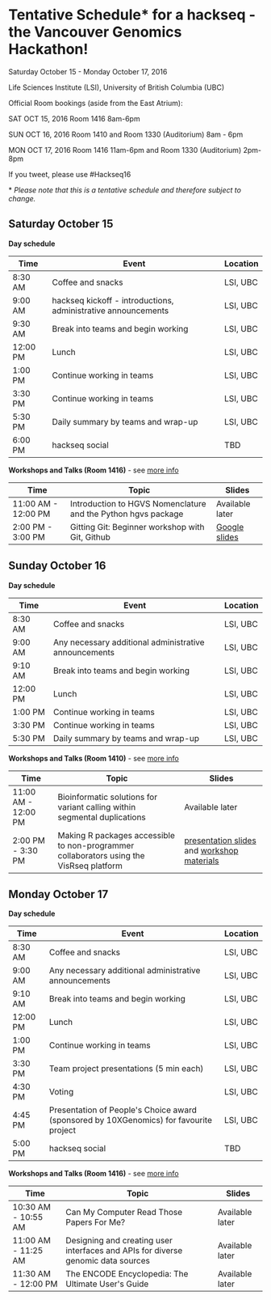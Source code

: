 # Tentative Schedule* for a hackseq - the Vancouver Genomics Hackathon!

Saturday October 15 - Monday October 17, 2016

Life Sciences Institute (LSI), University of British Columbia (UBC)

Official Room bookings (aside from the East Atrium):

SAT OCT 15, 2016
Room 1416 8am-6pm

SUN OCT 16, 2016
Room 1410 and Room 1330 (Auditorium) 8am - 6pm

MON OCT 17, 2016
Room 1416 11am-6pm and Room 1330 (Auditorium) 2pm-8pm

If you tweet, please use #Hackseq16

\* *Please note that this is a tentative schedule and therefore subject to change.*


## Saturday October 15
**Day schedule**

| Time | Event | Location |
|------|-------|----------|
|8:30 AM | Coffee and snacks | LSI, UBC |
| 9:00 AM | hackseq kickoff - introductions, administrative announcements | LSI, UBC |
| 9:30 AM | Break into teams and begin working | LSI, UBC |
| 12:00 PM | Lunch | LSI, UBC |
| 1:00 PM | Continue working in teams | LSI, UBC |
| 3:30 PM | Continue working in teams | LSI, UBC |
| 5:30 PM | Daily summary by teams and wrap-up | LSI, UBC |
| 6:00 PM | hackseq social | TBD |

**Workshops and Talks (Room 1416)**  - see [more info](workshop_details.md#saturday)

| Time | Topic | Slides |
|------|-------|---------|
| 11:00 AM - 12:00 PM | Introduction to HGVS Nomenclature and the Python hgvs package | Available later |
| 2:00 PM - 3:00 PM | Gitting Git: Beginner workshop with Git, Github | [Google slides](https://docs.google.com/presentation/d/1PAhuppzKQS2UM4urXlsU3m8EVa1tFeZ8MLGCQmS6Iv8/edit?usp=sharing) |

## Sunday October 16

**Day schedule**

| Time | Event | Location |
|------|-------|----------|
|8:30 AM | Coffee and snacks | LSI, UBC |
| 9:00 AM | Any necessary additional administrative announcements | LSI, UBC |
| 9:10 AM | Break into teams and begin working | LSI, UBC |
| 12:00 PM | Lunch | LSI, UBC |
| 1:00 PM | Continue working in teams | LSI, UBC |
| 3:30 PM | Continue working in teams | LSI, UBC |
| 5:30 PM | Daily summary by teams and wrap-up | LSI, UBC |

**Workshops and Talks (Room 1410)** - see [more info](workshop_details.md#sunday)

| Time | Topic | Slides |
|------|-------|--------|
| 11:00 AM - 12:00 PM | Bioinformatic solutions for variant calling within segmental duplications | Available later |
| 2:00 PM - 3:30 PM | Making R packages accessible to non-programmer collaborators using the VisRseq platform | [presentation slides](https://www.dropbox.com/s/t2cnvstn5iyq7qn/MCM2016_VisRseq_Slides.pdf?dl=1) and [workshop materials](https://github.com/hyounesy/bioc2016.visrseq/blob/master/vignettes/bioc2016.visrseq.pdf) |

## Monday October 17

**Day schedule**

| Time | Event | Location |
|------|-------|----------|
|8:30 AM | Coffee and snacks | LSI, UBC |
| 9:00 AM | Any necessary additional administrative announcements | LSI, UBC |
| 9:10 AM | Break into teams and begin working | LSI, UBC |
| 12:00 PM | Lunch | LSI, UBC |
| 1:00 PM | Continue working in teams | LSI, UBC |
| 3:30 PM | Team project presentations (5 min each) | LSI, UBC |
| 4:30 PM | Voting | LSI, UBC |
| 4:45 PM | Presentation of People's Choice award (sponsored by 10XGenomics) for favourite project | LSI, UBC |
| 5:00 PM | hackseq social | TBD |

**Workshops and Talks (Room 1416)** - see [more info](workshop_details.md#monday)

| Time | Topic | Slides |
|------|-------|--------|
| 10:30 AM - 10:55 AM | Can My Computer Read Those Papers For Me? | Available later |
| 11:00 AM - 11:25 AM | Designing and creating user interfaces and APIs for diverse genomic data sources | Available later |
| 11:30 AM - 12:00 PM | The ENCODE Encyclopedia: The Ultimate User's Guide | Available later |
